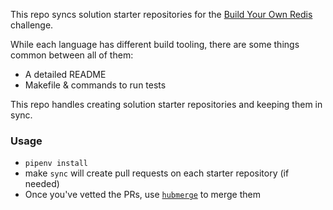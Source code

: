 This repo syncs solution starter repositories for the [Build Your Own
Redis](https://rohitpaulk.com/articles/redis-challenge) challenge.

While each language has different build tooling, there are some things common
between all of them:

- A detailed README
- Makefile & commands to run tests

This repo handles creating solution starter repositories and keeping them in
sync.

### Usage

- `pipenv install`
- make `sync` will create pull requests on each starter repository (if needed)
- Once you've vetted the PRs, use
  [`hubmerge`](https://github.com/rohitpaulk/hubmerge) to merge them
